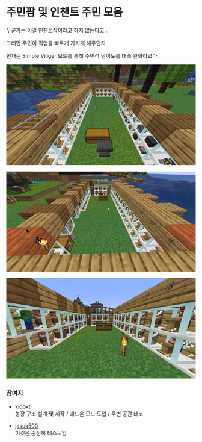 # 주민팜 및 인챈트 주민 모음

누군가는 이걸 인챈트작이라고 하지 않는다고...


그러면 주민이 직업을 빠르게 가지게 해주던지

현재는 Simple Viliger 모드를 통해 주민작 난이도를 대폭 완화하였다.

![asdf](../../asset/systems/viliager_farm/main1.jpg)

![asdf](../../asset/systems/viliager_farm/main2.jpg)

![asdf](../../asset/systems/viliager_farm/main3.jpg)

### 참여자
<!-- player_desc_open -->
- [kidoxt](../members/kidoxt.md)  
농장 구조 설계 및 제작 / 애드온 모드 도입 / 주변 공간 데코
<!-- player_desc_close-->


<!-- tag_source_open:description:member_contribute -->
- [jasuk500](../members/jasuk500.md)  
이것은 순전히 테스트임
<!-- tag_close -->